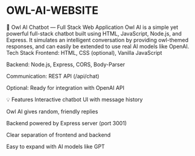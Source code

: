 # OWL-AI-WEBSITE
🦉 Owl AI Chatbot — Full Stack Web Application Owl AI is a simple yet powerful full-stack chatbot built using HTML, JavaScript, Node.js, and Express. It simulates an intelligent conversation
by providing owl-themed responses, and can easily be extended to use real AI models like OpenAI.
Tech Stack
Frontend: HTML, CSS (optional), Vanilla JavaScript

Backend: Node.js, Express, CORS, Body-Parser

Communication: REST API (/api/chat)

Optional: Ready for integration with OpenAI API

💡 Features
Interactive chatbot UI with message history

Owl AI gives random, friendly replies

Backend powered by Express server (port 3001)

Clear separation of frontend and backend

Easy to expand with AI models like GPT

